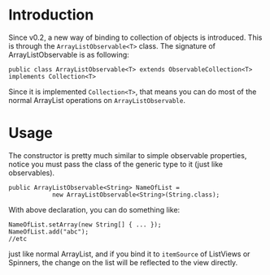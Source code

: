 # Introduction #

Since v0.2, a new way of binding to collection of objects is introduced. This is through the `ArrayListObservable<T>` class. The signature of ArrayListObservable is as following:

```
public class ArrayListObservable<T> extends ObservableCollection<T> implements Collection<T>
```

Since it is implemented `Collection<T>`, that means you can do most of the normal ArrayList operations on `ArrayListObservable`.

# Usage #

The constructor is pretty much similar to simple observable properties, notice you must pass the class of the generic type to it (just like observables).

```
public ArrayListObservable<String> NameOfList = 
			new ArrayListObservable<String>(String.class);
```

With above declaration, you can do something like:

```
NameOfList.setArray(new String[] { ... });
NameOfList.add("abc");
//etc
```

just like normal ArrayList, and if you bind it to `itemSource` of ListViews or Spinners, the change on the list will be reflected to the view directly.